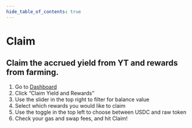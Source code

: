```yaml
---
hide_table_of_contents: true
---
```


# Claim

## Claim the accrued yield from YT and rewards from farming. 

1. Go to [Dashboard](https://app.frostend.com/pro/dashboard/overview)
2. Click “Claim Yield and Rewards”
3. Use the slider in the top right to filter for balance value
4. Select which rewards you would like to claim
5. Use the toggle in the top left to choose between USDC and raw token
6. Check your gas and swap fees, and hit Claim! 
